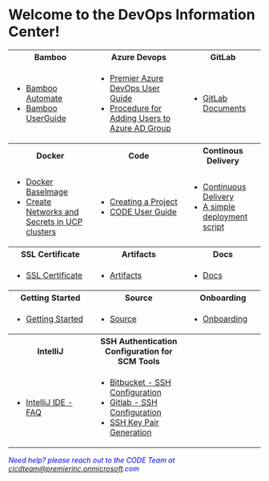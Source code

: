 # Welcome to the DevOps Information Center!

<table>
  <tr>
    <th>Bamboo</th>
    <th>Azure Devops</th>
    <th>GitLab</th>
  </tr>
  <tr>
    <td>
      <ul>
        <li><a href="https://github.com/PremierInc/devops-documents/wiki/Bamboo-Automate">Bamboo Automate</a></li>
        <li><a href="https://github.com/PremierInc/devops-documents/wiki/Bamboo-User-Guide">Bamboo UserGuide</a></li>
     </ul>  
    </td>
    <td>
      <ul>
        <li><a href="https://github.com/PremierInc/devops-documents/wiki/Premier-Azure-DevOps-User-Guide">Premier Azure DevOps User Guide</a></li>
        <li><a href="https://github.com/PremierInc/devops-documents/wiki/Procedure-for-Adding-Users-to-Azure-AD-Group">Procedure for Adding Users to Azure AD Group</a></li>
     </ul> 
    </td>
    <td>
      <ul>
        <li><a href="https://github.com/PremierInc/devops-documents/wiki/Gitlab-Documents">GitLab Documents</a></li>
     </ul>
    </td>
  </tr>
  <tr>
    <th>Docker</th>
    <th>Code</th>
    <th>Continous Delivery</th>
  </tr>
  <tr>
    <td>
      <ul>
        <li><a href="https://github.com/PremierInc/devops-documents/wiki/Docker-Base-Image">Docker BaseImage</a></li>
        <li><a href="https://github.com/PremierInc/devops-documents/wiki/Create-Networks-and-Secrets-in-UCP-clusters">Create Networks and Secrets in UCP clusters</a></li>
     </ul>  
    </td>
    <td>
      <ul>
        <li><a href="https://github.com/PremierInc/devops-documents/wiki/Creating-a-Project">Creating a Project</a></li>
        <li><a href="https://github.com/PremierInc/devops-documents/wiki/CODE-User-Guide">CODE User Guide</a></li>
     </ul> 
    </td>
    <td>
      <ul>
        <li><a href="https://github.com/PremierInc/devops-documents/wiki/Continuous-Delivery">Continuous Delivery</a></li>
        <li><a href="https://github.com/PremierInc/devops-documents/wiki/A-simple-deployment-script">A simple deployment script</a></li>
     </ul>
    </td>
  </tr>
 <tr>
    <th>SSL Certificate</th>
    <th>Artifacts</th>
    <th>Docs</th>
  </tr>
  <tr>
    <td>
      <ul>
        <li><a href="https://github.com/PremierInc/devops-documents/wiki/SSL-Certificate">SSL Certificate</a></li>
     </ul>  
    </td>
    <td>
      <ul>
        <li><a href="https://github.com/PremierInc/devops-documents/wiki/Artifacts">Artifacts</a></li>
     </ul> 
    </td>
    <td>
      <ul>
        <li><a href="https://github.com/PremierInc/devops-documents/wiki/Docs">Docs</a></li>
     </ul>
    </td>
  </tr>
<tr>
    <th>Getting Started</th>
    <th>Source</th>
    <th>Onboarding</th>
  </tr>
  <tr>
    <td>
      <ul>
        <li><a href="https://github.com/PremierInc/devops-documents/wiki/Getting-Started">Getting Started</a></li>
     </ul>  
    </td>
    <td>
      <ul>
        <li><a href="https://github.com/PremierInc/devops-documents/wiki/Source">Source</a></li>
     </ul> 
    </td>
    <td>
      <ul>
        <li><a href="https://github.com/PremierInc/devops-documents/wiki/Onboarding-:-DevOps-Induction-for-New-Employee">Onboarding</a></li>
     </ul>
    </td>
  </tr>
<tr>
    <th>IntelliJ</th>
    <th>SSH Authentication Configuration for SCM Tools</th>
    <th></th>
  </tr>
  <tr>
    <td>
      <ul>
        <li><a href="https://github.com/PremierInc/devops-documents/wiki/IntelliJ-IDE---FAQ">IntelliJ IDE - FAQ</a></li>
     </ul>  
    </td>
    <td>
      <ul>
        <li><a href="https://github.com/PremierInc/devops-documents/wiki/Bitbucket---SSH-Configuration">Bitbucket - SSH Configuration</a></li>
        <li><a href="https://github.com/PremierInc/devops-documents/wiki/Gitlab-SSH-Configuration">Gitlab - SSH Configuration</a></li>
        <li><a href="https://github.com/PremierInc/devops-documents/wiki/SSH-Key-Pair-Generation">SSH Key Pair Generation</a></li>
     </ul>  
    </td>
    <td>
    </td>
  </tr>
</table>

<span style="color:blue">_Need help? please reach out to the CODE Team at cicdteam@premierinc.onmicrosoft.com_</span>
